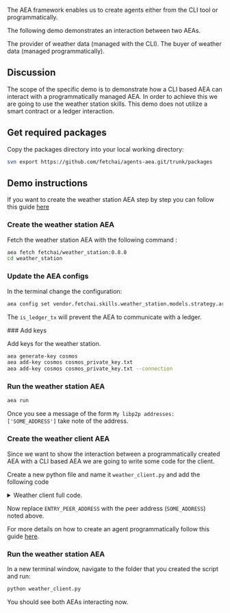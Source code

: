 The AEA framework enables us to create agents either from the CLI tool or programmatically.

The following demo demonstrates an interaction between two AEAs.

The provider of weather data (managed with the CLI).
The buyer of weather data (managed programmatically).

## Discussion

The scope of the specific demo is to demonstrate how a CLI based AEA can interact with a programmatically managed AEA. In order 
to achieve this we are going to use the weather station skills. 
This demo does not utilize a smart contract or a ledger interaction. 

## Get required packages

Copy the packages directory into your local working directory:

``` bash
svn export https://github.com/fetchai/agents-aea.git/trunk/packages
```

## Demo instructions

If you want to create the weather station AEA step by step you can follow this guide <a href='/weather-skills/'>here</a>

### Create the weather station AEA

Fetch the weather station AEA with the following command :

``` bash
aea fetch fetchai/weather_station:0.8.0
cd weather_station
```

### Update the AEA configs

In the terminal change the configuration:
``` bash
aea config set vendor.fetchai.skills.weather_station.models.strategy.args.is_ledger_tx False --type bool
```
The `is_ledger_tx` will prevent the AEA to communicate with a ledger.

### Add keys

Add keys for the weather station.
``` bash
aea generate-key cosmos
aea add-key cosmos cosmos_private_key.txt
aea add-key cosmos cosmos_private_key.txt --connection
```

### Run the weather station AEA
``` bash
aea run
```

Once you see a message of the form `My libp2p addresses: ['SOME_ADDRESS']` take note of the address.

### Create the weather client AEA

Since we want to show the interaction between a programmatically created AEA with a CLI based AEA we are going to write some code for the client.

Create a new python file and name it `weather_client.py` and add the following code

<details><summary>Weather client full code.</summary>

``` python
import logging
import os
import sys
from typing import cast

from aea import AEA_DIR
from aea.aea import AEA
from aea.configurations.base import ConnectionConfig, PublicId
from aea.crypto.cosmos import CosmosCrypto
from aea.crypto.helpers import COSMOS_PRIVATE_KEY_FILE, create_private_key
from aea.crypto.wallet import Wallet
from aea.identity.base import Identity
from aea.protocols.base import Protocol
from aea.registries.resources import Resources
from aea.skills.base import Skill

from packages.fetchai.connections.ledger.connection import LedgerConnection
from packages.fetchai.connections.p2p_libp2p.connection import P2PLibp2pConnection
from packages.fetchai.connections.soef.connection import SOEFConnection
from packages.fetchai.skills.weather_client.strategy import Strategy

API_KEY = "TwiCIriSl0mLahw17pyqoA"
SOEF_ADDR = "soef.fetch.ai"
SOEF_PORT = 9002
ENTRY_PEER_ADDRESS = (
    "/dns4/127.0.0.1/tcp/9000/p2p/16Uiu2HAmAzvu5uNbcnD2qaqrkSULhJsc6GJUg3iikWerJkoD72pr"
)
ROOT_DIR = os.getcwd()

logger = logging.getLogger("aea")
logging.basicConfig(stream=sys.stdout, level=logging.INFO)


def run():
    # Create a private key
    create_private_key(CosmosCrypto.identifier)

    # Set up the wallet, identity and (empty) resources
    wallet = Wallet(
        private_key_paths={CosmosCrypto.identifier: COSMOS_PRIVATE_KEY_FILE},
        connection_private_key_paths={CosmosCrypto.identifier: COSMOS_PRIVATE_KEY_FILE},
    )
    identity = Identity("my_aea", address=wallet.addresses.get(CosmosCrypto.identifier))
    resources = Resources()

    # specify the default routing for some protocols
    default_routing = {
        PublicId.from_str("fetchai/ledger_api:0.1.0"): LedgerConnection.connection_id,
        PublicId.from_str("fetchai/oef_search:0.3.0"): SOEFConnection.connection_id,
    }
    default_connection = SOEFConnection.connection_id

    # create the AEA
    my_aea = AEA(
        identity,
        wallet,
        resources,
        default_connection=default_connection,
        default_routing=default_routing,
    )

    # Add the default protocol (which is part of the AEA distribution)
    default_protocol = Protocol.from_dir(os.path.join(AEA_DIR, "protocols", "default"))
    resources.add_protocol(default_protocol)

    # Add the signing protocol (which is part of the AEA distribution)
    signing_protocol = Protocol.from_dir(os.path.join(AEA_DIR, "protocols", "signing"))
    resources.add_protocol(signing_protocol)

    # Add the ledger_api protocol
    ledger_api_protocol = Protocol.from_dir(
        os.path.join(os.getcwd(), "packages", "fetchai", "protocols", "ledger_api",)
    )
    resources.add_protocol(ledger_api_protocol)

    # Add the oef_search protocol
    oef_protocol = Protocol.from_dir(
        os.path.join(os.getcwd(), "packages", "fetchai", "protocols", "oef_search",)
    )
    resources.add_protocol(oef_protocol)

    # Add the fipa protocol
    fipa_protocol = Protocol.from_dir(
        os.path.join(os.getcwd(), "packages", "fetchai", "protocols", "fipa",)
    )
    resources.add_protocol(fipa_protocol)

    # Add the LedgerAPI connection
    configuration = ConnectionConfig(connection_id=LedgerConnection.connection_id)
    ledger_api_connection = LedgerConnection(
        configuration=configuration, identity=identity
    )
    resources.add_connection(ledger_api_connection)

    # Add the P2P connection
    configuration = ConnectionConfig(
        connection_id=P2PLibp2pConnection.connection_id,
        delegate_uri="127.0.0.1:11001",
        entry_peers=[ENTRY_PEER_ADDRESS],
        local_uri="127.0.0.1:9001",
        log_file="libp2p_node.log",
        public_uri="127.0.0.1:9001",
    )
    p2p_connection = P2PLibp2pConnection(
        configuration=configuration,
        identity=identity,
        crypto_store=wallet.connection_cryptos,
    )
    resources.add_connection(p2p_connection)

    # Add the SOEF connection
    configuration = ConnectionConfig(
        api_key=API_KEY,
        soef_addr=SOEF_ADDR,
        soef_port=SOEF_PORT,
        restricted_to_protocols={PublicId.from_str("fetchai/oef_search:0.3.0")},
        connection_id=SOEFConnection.connection_id,
    )
    soef_connection = SOEFConnection(configuration=configuration, identity=identity)
    resources.add_connection(soef_connection)

    # Add the error and weather_client skills
    error_skill = Skill.from_dir(
        os.path.join(AEA_DIR, "skills", "error"), agent_context=my_aea.context
    )
    weather_skill = Skill.from_dir(
        os.path.join(ROOT_DIR, "packages", "fetchai", "skills", "weather_client"),
        agent_context=my_aea.context,
    )

    strategy = cast(Strategy, weather_skill.models.get("strategy"))
    strategy._is_ledger_tx = False

    for skill in [error_skill, weather_skill]:
        resources.add_skill(skill)

    # Run the AEA
    try:
        logger.info("STARTING AEA NOW!")
        my_aea.start()
    except KeyboardInterrupt:
        logger.info("STOPPING AEA NOW!")
        my_aea.stop()


if __name__ == "__main__":
    run()
```
</details>

Now replace `ENTRY_PEER_ADDRESS` with the peer address (`SOME_ADDRESS`) noted above.

For more details on how to create an agent programmatically follow this guide <a href='/build-aea-programmatically/'>here</a>.

### Run the weather station AEA

In a new terminal window, navigate to the folder that you created the script and run:
``` bash
python weather_client.py
```

You should see both AEAs interacting now.
